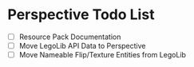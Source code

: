 # Perspective Todo List

 - [ ] Resource Pack Documentation  
 - [ ] Move LegoLib API Data to Perspective  
 - [ ] Move Nameable Flip/Texture Entities from LegoLib
